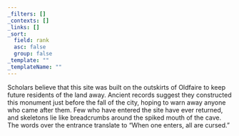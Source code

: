 ```yaml
---
_filters: []
_contexts: []
_links: []
_sort:
  field: rank
  asc: false
  group: false
_template: ""
_templateName: ""
---
```

Scholars believe that this site was built on the outskirts of Oldfaire to keep future residents of the land away. Ancient records suggest they constructed this monument just before the fall of the city, hoping to warn away anyone who came after them. Few who have entered the site have ever returned, and skeletons lie like breadcrumbs around the spiked mouth of the cave. The words over the entrance translate to “When one enters, all are cursed.”